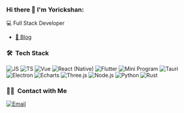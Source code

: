 ### Hi there 👋 I'm Yorickshan:

💻 Full Stack Developer<br>
- [📝 Blog](https://yorickshan.vercel.app/)

### 🛠 &nbsp;Tech Stack
![JS](https://img.shields.io/badge/-JS-333333?style=flat&logo=javascript)
![TS](https://img.shields.io/badge/-TS-333333?style=flat&logo=typescript)
![Vue](https://img.shields.io/badge/-Vue-333333?style=flat&logo=vue.js)
![React (Native)](https://img.shields.io/badge/-React_(Native)-333333?style=flat&logo=react)
![Flutter](https://img.shields.io/badge/-Flutter-333333?style=flat&logo=flutter)
![Mini Program](https://img.shields.io/badge/-MiniProgram-333333?style=flat&logo=wechat)
![Tauri](https://img.shields.io/badge/-Tauri-333333?style=flat&logo=tauri)
![Electron](https://img.shields.io/badge/-Electron-333333?style=flat&logo=electron)
![Echarts](https://img.shields.io/badge/-Echarts-333333?style=flat&logo=Apache-ECharts)
![Three.js](https://img.shields.io/badge/-Three.js-333333?style=flat&logo=three.js)
![Node.js](https://img.shields.io/badge/-Node.js-333333?style=flat&logo=node.js)
![Python](https://img.shields.io/badge/-Python-333333?style=flat&logo=python)
![Rust](https://img.shields.io/badge/-Rust-333333?style=flat&logo=rust)

### 🤝🏻 &nbsp;Contact with Me
<a href="mailto:yorickshan@gmail.com"><img alt="Email" src="https://img.shields.io/badge/Email-yorickshan@gmail.com-blue?style=flat-square&logo=gmail"></a>
